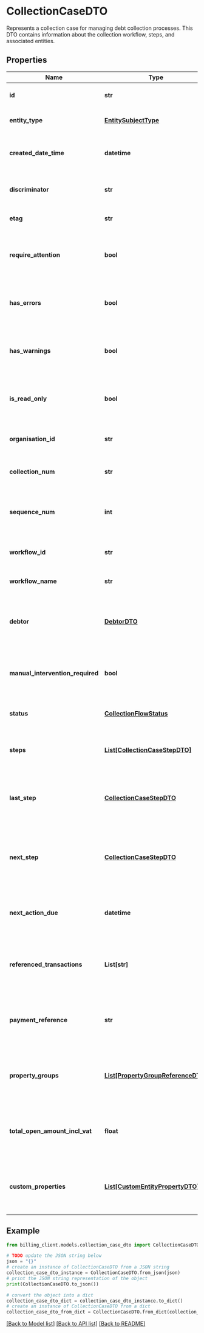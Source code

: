 # CollectionCaseDTO

Represents a collection case for managing debt collection processes.  This DTO contains information about the collection workflow, steps, and associated entities.

## Properties

Name | Type | Description | Notes
------------ | ------------- | ------------- | -------------
**id** | **str** | Gets or sets the unique identifier. | [optional] 
**entity_type** | [**EntitySubjectType**](EntitySubjectType.md) | Gets or sets the type of the entity. | [optional] 
**created_date_time** | **datetime** | Gets or sets the date and time when the entity was created. | [optional] 
**discriminator** | **str** | Gets or sets the discriminator value. | [optional] 
**etag** | **str** | Gets or sets the ETag value. | [optional] 
**require_attention** | **bool** | Gets a value indicating whether the entity requires attention. | [optional] [readonly] 
**has_errors** | **bool** | Gets or sets a value indicating whether the entity has errors. | [optional] 
**has_warnings** | **bool** | Gets or sets a value indicating whether the entity has warnings. | [optional] 
**is_read_only** | **bool** | Gets or sets a value indicating whether the entity is read-only. | [optional] 
**organisation_id** | **str** | Gets or sets the organization identifier. | [optional] 
**collection_num** | **str** | The unique collection case number. | [optional] 
**sequence_num** | **int** | The sequence number of the collection case. | [optional] 
**workflow_id** | **str** | The unique identifier of the workflow. | [optional] 
**workflow_name** | **str** | The name of the workflow. | [optional] 
**debtor** | [**DebtorDTO**](DebtorDTO.md) | Information about the debtor associated with this collection case. | [optional] 
**manual_intervention_required** | **bool** | Indicates whether manual intervention is required for this case. | [optional] 
**status** | [**CollectionFlowStatus**](CollectionFlowStatus.md) | The current status of the collection flow. | [optional] 
**steps** | [**List[CollectionCaseStepDTO]**](CollectionCaseStepDTO.md) | List of steps in the collection case workflow. | [optional] 
**last_step** | [**CollectionCaseStepDTO**](CollectionCaseStepDTO.md) | Gets the most recently executed step in the collection case. | [optional] [readonly] 
**next_step** | [**CollectionCaseStepDTO**](CollectionCaseStepDTO.md) | Gets the next pending step to be executed in the collection case. | [optional] [readonly] 
**next_action_due** | **datetime** | Gets the date and time when the next action is due. | [optional] [readonly] 
**referenced_transactions** | **List[str]** | List of transaction IDs referenced in this collection case. | [optional] 
**payment_reference** | **str** | The payment reference number for this collection case. | [optional] 
**property_groups** | [**List[PropertyGroupReferenceDTO]**](PropertyGroupReferenceDTO.md) | List of property groups associated with this collection case. | [optional] 
**total_open_amount_incl_vat** | **float** | The total open amount including VAT for this collection case. | [optional] 
**custom_properties** | [**List[CustomEntityPropertyDTO]**](CustomEntityPropertyDTO.md) | List of custom properties associated with this collection case. | [optional] 

## Example

```python
from billing_client.models.collection_case_dto import CollectionCaseDTO

# TODO update the JSON string below
json = "{}"
# create an instance of CollectionCaseDTO from a JSON string
collection_case_dto_instance = CollectionCaseDTO.from_json(json)
# print the JSON string representation of the object
print(CollectionCaseDTO.to_json())

# convert the object into a dict
collection_case_dto_dict = collection_case_dto_instance.to_dict()
# create an instance of CollectionCaseDTO from a dict
collection_case_dto_from_dict = CollectionCaseDTO.from_dict(collection_case_dto_dict)
```
[[Back to Model list]](../README.md#documentation-for-models) [[Back to API list]](../README.md#documentation-for-api-endpoints) [[Back to README]](../README.md)


